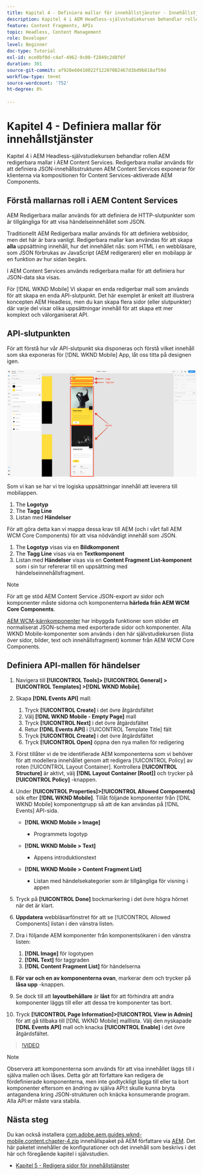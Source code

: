 ```yaml
---
title: Kapitel 4 - Definiera mallar för innehållstjänster - Innehållstjänster
description: Kapitel 4 i AEM Headless-självstudiekursen behandlar rollen AEM redigerbara mallar i AEM Content Services. Redigerbara mallar används för att definiera den JSON-innehållsstruktur AEM Content Services visar.
feature: Content Fragments, APIs
topic: Headless, Content Management
role: Developer
level: Beginner
doc-type: Tutorial
exl-id: ece0bf0d-c4af-4962-9c00-f2849c2d8f6f
duration: 301
source-git-commit: af928e60410022f12207082467d3bd9b818af59d
workflow-type: tm+mt
source-wordcount: '752'
ht-degree: 0%

---
```


# Kapitel 4 - Definiera mallar för innehållstjänster

Kapitel 4 i AEM Headless-självstudiekursen behandlar rollen AEM redigerbara mallar i AEM Content Services. Redigerbara mallar används för att definiera JSON-innehållsstrukturen AEM Content Services exponerar för klienterna via kompositionen för Content Services-aktiverade AEM Components.

## Förstå mallarnas roll i AEM Content Services

AEM Redigerbara mallar används för att definiera de HTTP-slutpunkter som är tillgängliga för att visa händelseinnehållet som JSON.

Traditionellt AEM Redigerbara mallar används för att definiera webbsidor, men det här är bara vanligt. Redigerbara mallar kan användas för att skapa **alla** uppsättning innehåll, hur det innehållet nås: som HTML i en webbläsare, som JSON förbrukas av JavaScript (AEM redigeraren) eller en mobilapp är en funktion av hur sidan begärs.

I AEM Content Services används redigerbara mallar för att definiera hur JSON-data ska visas.

För [!DNL WKND Mobile] Vi skapar en enda redigerbar mall som används för att skapa en enda API-slutpunkt. Det här exemplet är enkelt att illustrera koncepten AEM Headless, men du kan skapa flera sidor (eller slutpunkter) där varje del visar olika uppsättningar innehåll för att skapa ett mer komplext och välorganiserat API.

## API-slutpunkten

För att förstå hur vår API-slutpunkt ska disponeras och förstå vilket innehåll som ska exponeras för [!DNL WKND Mobile] App, låt oss titta på designen igen.

![Evenemang-API för dekomposition av sida](./assets/chapter-4/design-to-component-mapping.png)

Som vi kan se har vi tre logiska uppsättningar innehåll att leverera till mobilappen.

1. The **Logotyp**
2. The **Tagg Line**
3. Listan med **Händelser**

För att göra detta kan vi mappa dessa krav till AEM (och i vårt fall AEM WCM Core Components) för att visa nödvändigt innehåll som JSON.

1. The **Logotyp** visas via en **Bildkomponent**
2. The **Tagg Line** visas via en **Textkomponent**
3. Listan med **Händelser** visas via en **Content Fragment List-komponent** som i sin tur refererar till en uppsättning med händelseinnehållsfragment.

>[!NOTE]
>
>För att ge stöd AEM Content Service JSON-export av sidor och komponenter måste sidorna och komponenterna **härleda från AEM WCM Core Components**.
>
>[AEM WCM-kärnkomponenter](https://github.com/Adobe-Marketing-Cloud/aem-core-wcm-components) har inbyggda funktioner som stöder ett normaliserat JSON-schema med exporterade sidor och komponenter. Alla WKND Mobile-komponenter som används i den här självstudiekursen (lista över sidor, bilder, text och innehållsfragment) kommer från AEM WCM Core Components.

## Definiera API-mallen för händelser

1. Navigera till **[!UICONTROL Tools]> [!UICONTROL General] > [!UICONTROL Templates] >[!DNL WKND Mobile]**.

1. Skapa **[!DNL Events API]** mall:

   1. Tryck **[!UICONTROL Create]** i det övre åtgärdsfältet
   1. Välj **[!DNL WKND Mobile - Empty Page]** mall
   1. Tryck **[!UICONTROL Next]** i det övre åtgärdsfältet
   1. Retur **[!DNL Events API]** i [!UICONTROL Template Title] fält
   1. Tryck **[!UICONTROL Create]** i det övre åtgärdsfältet
   1. Tryck **[!UICONTROL Open]** öppna den nya mallen för redigering

1. Först tillåter vi de tre identifierade AEM komponenterna som vi behöver för att modellera innehållet genom att redigera [!UICONTROL Policy] av roten [!UICONTROL Layout Container]. Kontrollera **[!UICONTROL Structure]** är aktivt, välj **[!DNL Layout Container \[Root\]]** och trycker på **[!UICONTROL Policy]** -knappen.
1. Under **[!UICONTROL Properties]>[!UICONTROL Allowed Components]** sök efter **[!DNL WKND Mobile]**. Tillåt följande komponenter från [!DNL WKND Mobile] komponentgrupp så att de kan användas på [!DNL Events] API-sida.

   * **[!DNL WKND Mobile > Image]**

      * Programmets logotyp

   * **[!DNL WKND Mobile > Text]**

      * Appens introduktionstext

   * **[!DNL WKND Mobile > Content Fragment List]**

      * Listan med händelsekategorier som är tillgängliga för visning i appen

1. Tryck på **[!UICONTROL Done]** bockmarkering i det övre högra hörnet när det är klart.
1. **Uppdatera** webbläsarfönstret för att se [!UICONTROL Allowed Components] listan i den vänstra listen.
1. Dra i följande AEM komponenter från komponentsökaren i den vänstra listen:
   1. **[!DNL Image]** för logotypen
   2. **[!DNL Text]** för taggraden
   3. **[!DNL Content Fragment List]** för händelserna
1. **För var och en av komponenterna ovan**, markerar dem och trycker på **låsa upp** -knappen.
1. Se dock till att **layoutbehållare** är **låst** för att förhindra att andra komponenter läggs till eller att dessa tre komponenter tas bort.
1. Tryck **[!UICONTROL Page Information]>[!UICONTROL View in Admin]** för att gå tillbaka till [!DNL WKND Mobile] malllista. Välj den nyskapade **[!DNL Events API]** mall och knacka **[!UICONTROL Enable]** i det övre åtgärdsfältet.

>[!VIDEO](https://video.tv.adobe.com/v/28342?quality=12&learn=on)

>[!NOTE]
>
> Observera att komponenterna som används för att visa innehållet läggs till i själva mallen och låses. Detta gör att författare kan redigera de fördefinierade komponenterna, men inte godtyckligt lägga till eller ta bort komponenter eftersom en ändring av själva API:t skulle kunna bryta antagandena kring JSON-strukturen och knäcka konsumerande program. Alla API:er måste vara stabila.

## Nästa steg

Du kan också installera [com.adobe.aem.guides.wknd-mobile.content.chapter-4.zip](https://github.com/adobe/aem-guides-wknd-mobile/releases/latest) innehållspaket på AEM författare via [AEM](http://localhost:4502/crx/packmgr/index.jsp). Det här paketet innehåller de konfigurationer och det innehåll som beskrivs i det här och föregående kapitel i självstudien.

* [Kapitel 5 - Redigera sidor för innehållstjänster](./chapter-5.md)
